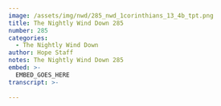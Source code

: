 ```yaml
---
image: /assets/img/nwd/285_nwd_1corinthians_13_4b_tpt.png
title: The Nightly Wind Down 285
number: 285
categories:
  - The Nightly Wind Down
author: Hope Staff
notes: The Nightly Wind Down 285
embed: >-
  EMBED_GOES_HERE
transcript: >-
  
---
```




